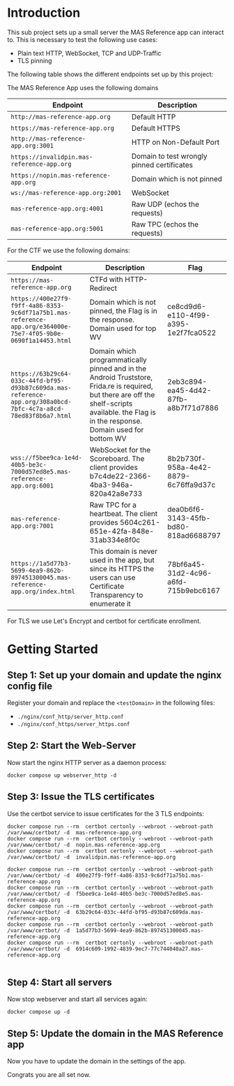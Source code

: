 # Introduction

This sub project sets up a small server the MAS Reference app can interact to. This is necessary to test the following use cases:

- Plain text HTTP, WebSocket, TCP and UDP-Traffic
- TLS pinning

The following table shows the different endpoints set up by this project:

The MAS Reference App uses the following domains

| Endpoint                                    | Description                                 |
| ------------------------------------------- | ------------------------------------------- |
| `http://mas-reference-app.org`              |  Default HTTP                               |
| `https://mas-reference-app.org`             |  Default HTTPS                              |
| `http://mas-reference-app.org:3001`         |  HTTP on Non-Default Port                   |
| `https://invalidpin.mas-reference-app.org`  |  Domain to test wrongly pinned certificates | 
| `https://nopin.mas-reference-app.org`       |  Domain which is not pinned                 | 
| `ws://mas-reference-app.org:2001`           |  WebSocket                                  |
| `mas-reference-app.org:4001`                |  Raw UDP (echos the requests)               |
| `mas-reference-app.org:5001`                |  Raw TPC (echos the requests)               |


For the CTF we use the following domains:

| Endpoint                             | Description                                                    |   Flag | 
| ------------------------------------ | -------------------------------------------------------------- | ------- |
| `https://mas-reference-app.org`      |  CTFd with HTTP-Redirect                                       |    <none>     |
| `https://400e27f9-f9ff-4a86-8353-9c6df71a75b1.mas-reference-app.org/e364000e-75e7-4f05-9b0e-0690f1a14453.html`                                  |  Domain which is not pinned, the Flag is in the response. Domain used for top WV     | ce8cd9d6-e110-4f99-a395-1e2f7fca0522 |
| `https://63b29c64-033c-44fd-bf95-d93b87c609da.mas-reference-app.org/308a0bcd-7bfc-4c7a-a8cd-78ed83f8b6a7.html`                                  |  Domain which programmatically pinned and in the Android Truststore, Frida.re is required, but there are off the shelf-scripts available. the Flag is in the response.   Domain used for bottom WV        | 2eb3c894-ea45-4d42-87fb-a8b7f71d7886 |
| `wss://f5bee9ca-1e4d-40b5-be3c-7000d57ed8e5.mas-reference-app.org:6001`            |  WebSocket for the Scoreboard. The client provides b7c4de22-2366-4ba3-946a-820a42a8e733 | 8b2b730f-958a-4e42-8879-6c76ffa9d37c |
| `mas-reference-app.org:7001`         |  Raw TPC for a heartbeat. The client provides 5604c261-651e-42fa-848e-31ab334e8f0c     | dea0b6f6-3143-45fb-bd80-818ad6688797 |
| `https://1a5d77b3-5699-4ea9-862b-897451300045.mas-reference-app.org/index.html`   |  This domain is never used in the app, but since its HTTPS the users can use Certificate Transparency to enumerate it          | 78bf6a45-31d2-4c96-a6fd-715b9ebc6167 |



For TLS we use Let's Encrypt and certbot for certificate enrollment.

# Getting Started


## Step 1: Set up your domain and update the nginx config file

Register your domain and replace the `<testDomain>` in the following files:

- `./nginx/conf_http/server_http.conf`
- `./nginx/conf_https/server_https.conf`


## Step 2: Start the Web-Server

Now start the nginx HTTP server as a daemon process:

```
docker compose up webserver_http -d 
```


## Step 3: Issue the TLS certificates

Use the certbot service to issue certificates for the 3 TLS endpoints:

```
docker compose run --rm  certbot certonly --webroot --webroot-path /var/www/certbot/ -d  mas-reference-app.org
docker compose run --rm  certbot certonly --webroot --webroot-path /var/www/certbot/ -d  nopin.mas-reference-app.org
docker compose run --rm  certbot certonly --webroot --webroot-path /var/www/certbot/ -d  invalidpin.mas-reference-app.org

docker compose run --rm  certbot certonly --webroot --webroot-path /var/www/certbot/ -d  400e27f9-f9ff-4a86-8353-9c6df71a75b1.mas-reference-app.org
docker compose run --rm  certbot certonly --webroot --webroot-path /var/www/certbot/ -d  f5bee9ca-1e4d-40b5-be3c-7000d57ed8e5.mas-reference-app.org
docker compose run --rm  certbot certonly --webroot --webroot-path /var/www/certbot/ -d  63b29c64-033c-44fd-bf95-d93b87c609da.mas-reference-app.org
docker compose run --rm  certbot certonly --webroot --webroot-path /var/www/certbot/ -d  1a5d77b3-5699-4ea9-862b-897451300045.mas-reference-app.org
docker compose run --rm  certbot certonly --webroot --webroot-path /var/www/certbot/ -d  6914c609-1992-4839-9ec7-77c744040a27.mas-reference-app.org


```

## Step 4: Start all servers

Now stop webserver and start all services again:

```
docker compose up -d
```


## Step 5: Update the domain in the MAS Reference app

Now you have to update the domain in the settings of the app. 

Congrats you are all set now. 